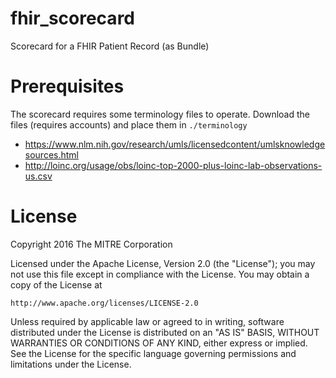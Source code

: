 # fhir_scorecard

Scorecard for a FHIR Patient Record (as Bundle)

# Prerequisites

The scorecard requires some terminology files to operate. Download
the files (requires accounts) and place them in `./terminology`

- https://www.nlm.nih.gov/research/umls/licensedcontent/umlsknowledgesources.html
- http://loinc.org/usage/obs/loinc-top-2000-plus-loinc-lab-observations-us.csv

# License

Copyright 2016 The MITRE Corporation

Licensed under the Apache License, Version 2.0 (the "License");
you may not use this file except in compliance with the License.
You may obtain a copy of the License at

    http://www.apache.org/licenses/LICENSE-2.0

Unless required by applicable law or agreed to in writing, software
distributed under the License is distributed on an "AS IS" BASIS,
WITHOUT WARRANTIES OR CONDITIONS OF ANY KIND, either express or implied.
See the License for the specific language governing permissions and
limitations under the License.